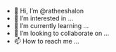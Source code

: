 - 👋 Hi, I’m @ratheeshalon
- 👀 I’m interested in ...
- 🌱 I’m currently learning ...
- 💞️ I’m looking to collaborate on ...
- 📫 How to reach me ...

<!---
ratheeshalon/ratheeshalon is a ✨ special ✨ repository because its `README.md` (this file) appears on your GitHub profile.
You can click the Preview link to take a look at your changes.
--->
